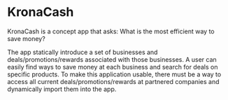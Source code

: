 # KronaCash

KronaCash is a concept app that asks: What is the most efficient way to save money?

The app statically introduce a set of businesses and deals/promotions/rewards associated with those businesses. 
A user can easily find ways to save money at each business and search for deals on specific products. 
To make this application usable, there must be a way to access all current deals/promotions/rewards at partnered companies
and dynamically import them into the app. 
